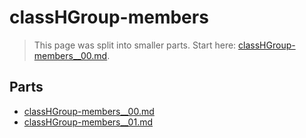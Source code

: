 # classHGroup-members

> This page was split into smaller parts. Start here: [classHGroup-members__00.md](classHGroup-members__00.md).

## Parts

- [classHGroup-members__00.md](classHGroup-members__00.md)
- [classHGroup-members__01.md](classHGroup-members__01.md)
